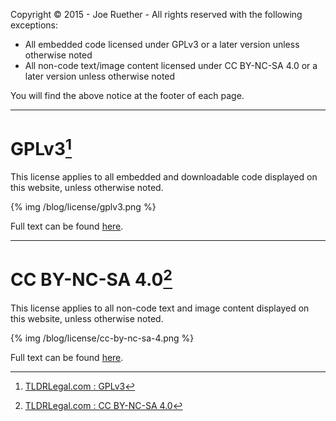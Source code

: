 Copyright © 2015 - Joe Ruether - All rights reserved with the following exceptions: 

- All embedded code licensed under GPLv3 or a later version unless otherwise noted 
- All non-code text/image content licensed under CC BY-NC-SA 4.0 or a later version unless otherwise noted

You will find the above notice at the footer of each page.

---

# GPLv3[^1]

This license applies to all embedded and downloadable code displayed on this website, unless otherwise noted.

{% img /blog/license/gplv3.png %}

Full text can be found [here](https://tldrlegal.com/license/gnu-general-public-license-v3-%28gpl-3%29#fulltext).

---

# CC BY-NC-SA 4.0[^2]

This license applies to all non-code text and image content displayed on this website, unless otherwise noted.

{% img /blog/license/cc-by-nc-sa-4.png %}

Full text can be found [here](https://tldrlegal.com/license/creative-commons-attribution-noncommercial-sharealike-4.0-international-%28cc-by-nc-sa-4.0%29#fulltext).

[^1]: [TLDRLegal.com : GPLv3](https://tldrlegal.com/license/gnu-general-public-license-v3-%28gpl-3%29#summary)
[^2]: [TLDRLegal.com : CC BY-NC-SA 4.0](https://tldrlegal.com/license/creative-commons-attribution-noncommercial-sharealike-4.0-international-%28cc-by-nc-sa-4.0%29#summary)
